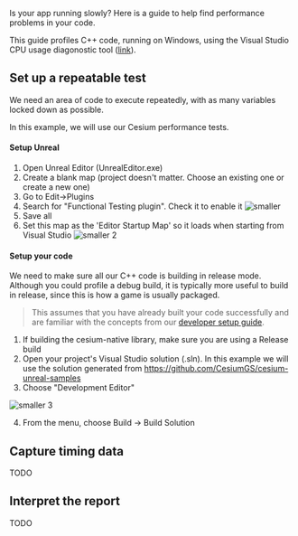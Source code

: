 
Is your app running slowly? Here is a guide to help find performance problems in your code.

This guide profiles C++ code, running on Windows, using the Visual Studio CPU usage diagonostic tool ([link](https://learn.microsoft.com/en-us/visualstudio/profiling/beginners-guide-to-performance-profiling?view=vs-2022)).

## Set up a repeatable test

We need an area of code to execute repeatedly, with as many variables locked down as possible. 

In this example, we will use our Cesium performance tests.

#### Setup Unreal
1) Open Unreal Editor (UnrealEditor.exe)
2) Create a blank map (project doesn't matter. Choose an existing one or create a new one)
3) Go to Edit->Plugins
4) Search for "Functional Testing plugin". Check it to enable it
![smaller](https://github.com/CesiumGS/cesium-unreal/assets/130494071/5a3bc9de-cdaf-4d9d-842d-104719426663)
5) Save all
6) Set this map as the 'Editor Startup Map' so it loads when starting from Visual Studio
![smaller 2](https://github.com/CesiumGS/cesium-unreal/assets/130494071/8ba5c6c2-8c97-4048-afe2-db74770d85cc)


#### Setup your code

We need to make sure all our C++ code is building in release mode. Although you could profile a debug build, it is typically more useful to build in release, since this is how a game is usually packaged.

> This assumes that you have already built your code successfully and are familiar with the concepts from our [developer setup guide](https://github.com/CesiumGS/cesium-unreal/blob/ue5-main/Documentation/developer-setup-windows.md).

1) If building the cesium-native library, make sure you are using a Release build
2) Open your project's Visual Studio solution (.sln). In this example we will use the solution generated from https://github.com/CesiumGS/cesium-unreal-samples
3) Choose "Development Editor"

![smaller 3](https://github.com/CesiumGS/cesium-unreal/assets/130494071/0e70065f-c717-466b-a92b-cab1dcfdd29b)

4) From the menu, choose Build -> Build Solution


## Capture timing data

TODO

## Interpret the report

TODO

